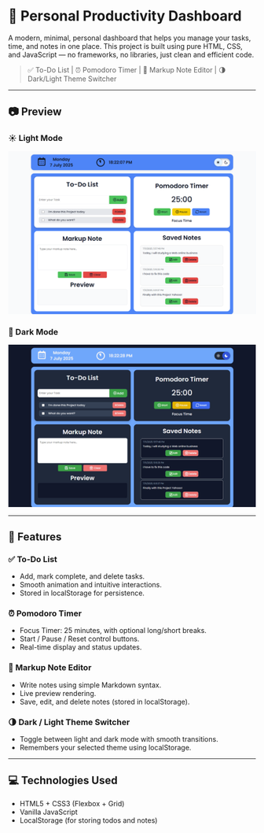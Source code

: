 # 🌟 Personal Productivity Dashboard

A modern, minimal, personal dashboard that helps you manage your tasks, time, and notes in one place. This project is built using pure HTML, CSS, and JavaScript — no frameworks, no libraries, just clean and efficient code.

> ✅ To-Do List | ⏰ Pomodoro Timer | 📝 Markup Note Editor | 🌗 Dark/Light Theme Switcher

---

## 📷 Preview

### ☀️ Light Mode
![Light Mode](./assets/screenshots/light-mode.png)

### 🌙 Dark Mode
![Dark Mode](./assets/screenshots/dark-mode.png)

---

## 🚀 Features

### ✅ To-Do List
- Add, mark complete, and delete tasks.
- Smooth animation and intuitive interactions.
- Stored in localStorage for persistence.

### ⏰ Pomodoro Timer
- Focus Timer: 25 minutes, with optional long/short breaks.
- Start / Pause / Reset control buttons.
- Real-time display and status updates.

### 📝 Markup Note Editor
- Write notes using simple Markdown syntax.
- Live preview rendering.
- Save, edit, and delete notes (stored in localStorage).

### 🌗 Dark / Light Theme Switcher
- Toggle between light and dark mode with smooth transitions.
- Remembers your selected theme using localStorage.

---

## 💻 Technologies Used
- HTML5 + CSS3 (Flexbox + Grid)
- Vanilla JavaScript
- LocalStorage (for storing todos and notes)

